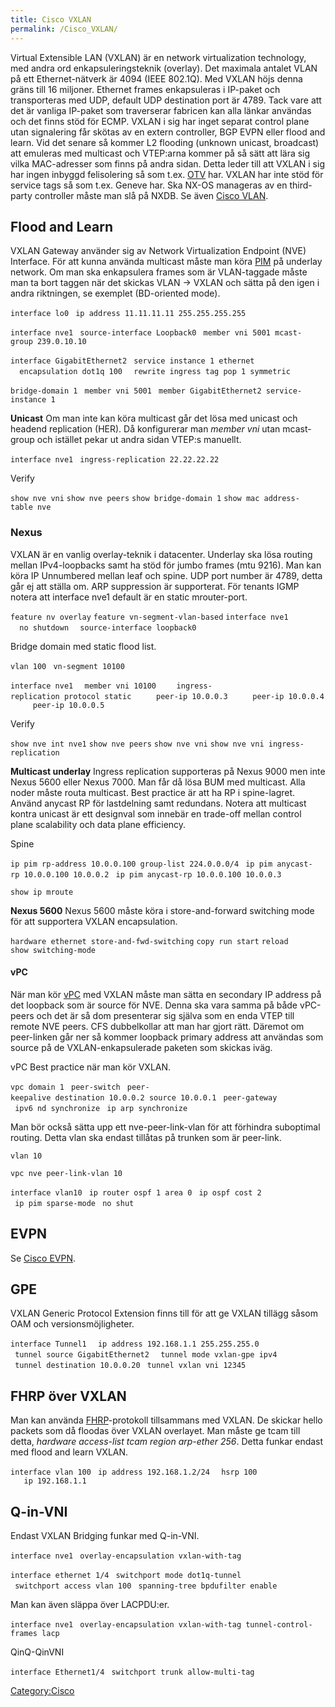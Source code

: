 ```yaml
---
title: Cisco VXLAN
permalink: /Cisco_VXLAN/
---
```


Virtual Extensible LAN (VXLAN) är en network virtualization technology,
med andra ord enkapsuleringsteknik (overlay). Det maximala antalet VLAN
på ett Ethernet-nätverk är 4094 (IEEE 802.1Q). Med VXLAN höjs denna
gräns till 16 miljoner. Ethernet frames enkapsuleras i IP-paket och
transporteras med UDP, default UDP destination port är 4789. Tack vare
att det är vanliga IP-paket som traverserar fabricen kan alla länkar
användas och det finns stöd för ECMP. VXLAN i sig har inget separat
control plane utan signalering får skötas av en extern controller, BGP
EVPN eller flood and learn. Vid det senare så kommer L2 flooding
(unknown unicast, broadcast) att emuleras med multicast och VTEP:arna
kommer på så sätt att lära sig vilka MAC-adresser som finns på andra
sidan. Detta leder till att VXLAN i sig har ingen inbyggd felisolering
så som t.ex. [OTV](/Cisco_OTV "wikilink") har. VXLAN har inte stöd för
service tags så som t.ex. Geneve har. Ska NX-OS manageras av en
third-party controller måste man slå på NXDB. Se även [Cisco
VLAN](/Cisco_VLAN "wikilink").

Flood and Learn
---------------

VXLAN Gateway använder sig av Network Virtualization Endpoint (NVE)
Interface. För att kunna använda multicast måste man köra
[PIM](/Cisco_PIM "wikilink") på underlay network. Om man ska enkapsulera
frames som är VLAN-taggade måste man ta bort taggen när det skickas VLAN
-\> VXLAN och sätta på den igen i andra riktningen, se exemplet
(BD-oriented mode).

`interface lo0`
` ip address 11.11.11.11 255.255.255.255`

`interface nve1`
` source-interface Loopback0`
` member vni 5001 mcast-group 239.0.10.10`

`interface GigabitEthernet2`
` service instance 1 ethernet`
`  encapsulation dot1q 100`
`  rewrite ingress tag pop 1 symmetric`

`bridge-domain 1`
` member vni 5001`
` member GigabitEthernet2 service-instance 1`

**Unicast**
Om man inte kan köra multicast går det lösa med unicast och headend
replication (HER). Då konfigurerar man *member vni* utan mcast-group och
istället pekar ut andra sidan VTEP:s manuellt.

`interface nve1`
` ingress-replication 22.22.22.22 `

Verify

`show nve vni`
`show nve peers`
`show bridge-domain 1`
`show mac address-table nve`

### Nexus

VXLAN är en vanlig overlay-teknik i datacenter. Underlay ska lösa
routing mellan IPv4-loopbacks samt ha stöd för jumbo frames (mtu 9216).
Man kan köra IP Unnumbered mellan leaf och spine. UDP port number är
4789, detta går ej att ställa om. ARP suppression är supporterat. För
tenants IGMP notera att interface nve1 default är en static
mrouter-port.

`feature nv overlay`
`feature vn-segment-vlan-based`
`interface nve1`
`  no shutdown`
`  source-interface loopback0`

Bridge domain med static flood list.

`vlan 100`
` vn-segment 10100`

`interface nve1`
`  member vni 10100`
`    ingress-replication protocol static`
`     peer-ip 10.0.0.3`
`     peer-ip 10.0.0.4`
`     peer-ip 10.0.0.5`

Verify

`show nve int nve1`
`show nve peers`
`show nve vni`
`show nve vni ingress-replication `

**Multicast underlay**
Ingress replication supporteras på Nexus 9000 men inte Nexus 5600 eller
Nexus 7000. Man får då lösa BUM med multicast. Alla noder måste routa
multicast. Best practice är att ha RP i spine-lagret. Använd anycast RP
för lastdelning samt redundans. Notera att multicast kontra unicast är
ett designval som innebär en trade-off mellan control plane scalability
och data plane efficiency.

Spine

`ip pim rp-address 10.0.0.100 group-list 224.0.0.0/4 `
`ip pim anycast-rp 10.0.0.100 10.0.0.2 `
`ip pim anycast-rp 10.0.0.100 10.0.0.3 `

`show ip mroute`

**Nexus 5600**
Nexus 5600 måste köra i store-and-forward switching mode för att
supportera VXLAN encapsulation.

`hardware ethernet store-and-fwd-switching`
`copy run start`
`reload`
`show switching-mode`

#### vPC

När man kör [vPC](/Nexus_vPC "wikilink") med VXLAN måste man sätta en
secondary IP address på det loopback som är source för NVE. Denna ska
vara samma på både vPC-peers och det är så dom presenterar sig själva
som en enda VTEP till remote NVE peers. CFS dubbelkollar att man har
gjort rätt. Däremot om peer-linken går ner så kommer loopback primary
address att användas som source på de VXLAN-enkapsulerade paketen som
skickas iväg.

vPC Best practice när man kör VXLAN.

`vpc domain 1`
` peer-switch`
` peer-keepalive destination 10.0.0.2 source 10.0.0.1`
` peer-gateway`
` ipv6 nd synchronize`
` ip arp synchronize`

Man bör också sätta upp ett nve-peer-link-vlan för att förhindra
suboptimal routing. Detta vlan ska endast tillåtas på trunken som är
peer-link.

`vlan 10`

`vpc nve peer-link-vlan 10`

`interface vlan10`
` ip router ospf 1 area 0`
` ip ospf cost 2`
` ip pim sparse-mode`
` no shut`

EVPN
----

Se [Cisco EVPN](/Cisco_EVPN "wikilink").

GPE
---

VXLAN Generic Protocol Extension finns till för att ge VXLAN tillägg
såsom OAM och versionsmöjligheter.

`interface Tunnel1 `
` ip address 192.168.1.1 255.255.255.0 `
` tunnel source GigabitEthernet2 `
` tunnel mode vxlan-gpe ipv4 `
` tunnel destination 10.0.0.20`
` tunnel vxlan vni 12345`

FHRP över VXLAN
---------------

Man kan använda [FHRP](/Cisco_FHRP "wikilink")-protokoll tillsammans med
VXLAN. De skickar hello packets som då floodas över VXLAN overlayet. Man
måste ge tcam till detta, *hardware access-list tcam region arp-ether
256*. Detta funkar endast med flood and learn VXLAN.

`interface vlan 100`
` ip address 192.168.1.2/24`
`  hsrp 100`
`   ip 192.168.1.1`

Q-in-VNI
--------

Endast VXLAN Bridging funkar med Q-in-VNI.

`interface nve1`
` overlay-encapsulation vxlan-with-tag`

`interface ethernet 1/4`
` switchport mode dot1q-tunnel`
` switchport access vlan 100`
` spanning-tree bpdufilter enable`

Man kan även släppa över LACPDU:er.

`interface nve1`
` overlay-encapsulation vxlan-with-tag tunnel-control-frames lacp`

QinQ-QinVNI

`interface Ethernet1/4`
` switchport trunk allow-multi-tag`

[Category:Cisco](/Category:Cisco "wikilink")